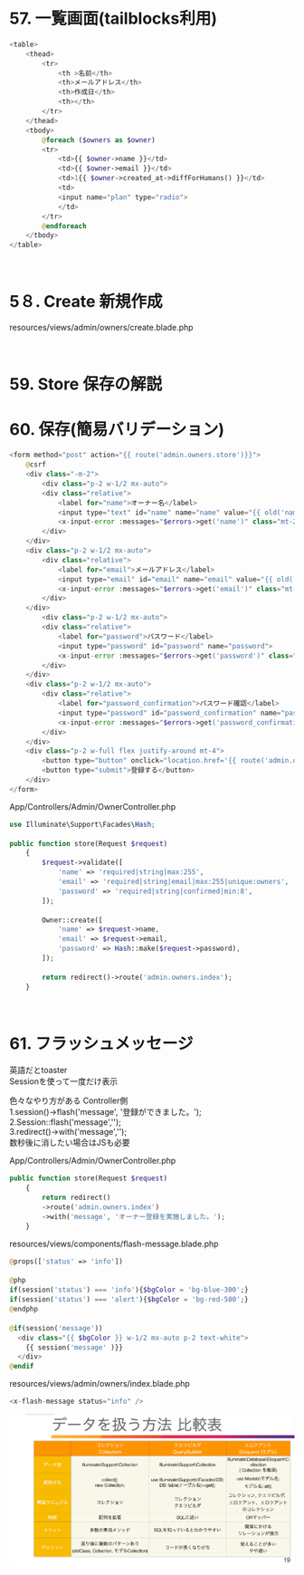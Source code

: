 # 57. 一覧画面(tailblocks利用)

```php
<table>
    <thead>
        <tr>
            <th >名前</th>
            <th>メールアドレス</th>
            <th>作成日</th>
            <th></th>
        </tr>
    </thead>
    <tbody>
        @foreach ($owners as $owner)
        <tr>
            <td>{{ $owner->name }}</td>
            <td>{{ $owner->email }}</td>
            <td>1{{ $owner->created_at->diffForHumans() }}</td>
            <td>
            <input name="plan" type="radio">
            </td>
        </tr>
        @endforeach
    </tbody>
</table>
```

<br>

# 5８. Create 新規作成

resources/views/admin/owners/create.blade.php

<br>

# 59. Store 保存の解説
# 60. 保存(簡易バリデーション)
```php
<form method="post" action="{{ route('admin.owners.store')}}">
    @csrf
    <div class="-m-2">
        <div class="p-2 w-1/2 mx-auto">
        <div class="relative">
            <label for="name">オーナー名</label>
            <input type="text" id="name" name="name" value="{{ old('name')}}">
            <x-input-error :messages="$errors->get('name')" class="mt-2" />
        </div>
    </div>
    <div class="p-2 w-1/2 mx-auto">
        <div class="relative">
            <label for="email">メールアドレス</label>
            <input type="email" id="email" name="email" value="{{ old('email')}}">
            <x-input-error :messages="$errors->get('email')" class="mt-2" />
        </div>
    </div>
        <div class="p-2 w-1/2 mx-auto">
        <div class="relative">
            <label for="password">パスワード</label>
            <input type="password" id="password" name="password">
            <x-input-error :messages="$errors->get('password')" class="mt-2" />
        </div>
    </div>
    <div class="p-2 w-1/2 mx-auto">
        <div class="relative">
            <label for="password_confirmation">パスワード確認</label>
            <input type="password" id="password_confirmation" name="password_confirmation">
            <x-input-error :messages="$errors->get('password_confirmation')" class="mt-2" />
        </div>
    </div>
    <div class="p-2 w-full flex justify-around mt-4">
        <button type="button" onclick="location.href='{{ route('admin.owners.index')}}'">戻る</button>
        <button type="submit">登録する</button>                        
    </div>
</form>
```
App/Controllers/Admin/OwnerController.php
```php
use Illuminate\Support\Facades\Hash;

public function store(Request $request)
    {
        $request->validate([
            'name' => 'required|string|max:255',
            'email' => 'required|string|email|max:255|unique:owners',
            'password' => 'required|string|confirmed|min:8',
        ]);

        Owner::create([
            'name' => $request->name,
            'email' => $request->email,
            'password' => Hash::make($request->password),
        ]);

        return redirect()->route('admin.owners.index');
    }
```

<br>

# 61. フラッシュメッセージ
英語だとtoaster  
Sessionを使って一度だけ表示  

色々なやり方がある
Controller側  
1.session()->flash('message', '登録ができました。');  
2.Session::flash('message','');  
3.redirect()->with('message','');  
数秒後に消したい場合はJSも必要  

App/Controllers/Admin/OwnerController.php  
```php
public function store(Request $request)
    {
        return redirect()
        ->route('admin.owners.index')
        ->with('message', 'オーナー登録を実施しました。');
    }
```

resources/views/components/flash-message.blade.php
```php
@props(['status' => 'info'])

@php
if(session('status') === 'info'){$bgColor = 'bg-blue-300';}
if(session('status') === 'alert'){$bgColor = 'bg-red-500';}
@endphp

@if(session('message'))
  <div class="{{ $bgColor }} w-1/2 mx-auto p-2 text-white">
    {{ session('message' )}}
  </div>
@endif
```

resources/views/admin/owners/index.blade.php
```php
<x-flash-message status="info" />
```

![img](public/images/m54.png)

